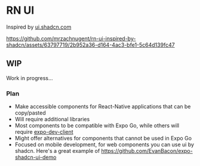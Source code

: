 # RN UI

Inspired by [ui.shadcn.com](ui.shadcn.com)

https://github.com/mrzachnugent/rn-ui-inspired-by-shadcn/assets/63797719/2b952a36-d164-4ac3-bfe1-5c64d139fc47

## WIP

Work in progress...

### Plan

- Make accessible components for React-Native applications that can be copy/pasted
- Will require additional libraries
- Most components to be compatible with Expo Go, while others will require [expo-dev-client](https://docs.expo.dev/develop/development-builds/introduction/)
- Might offer alternatives for components that cannot be used in Expo Go
- Focused on mobile development, for web components you can use ui by shadcn. Here's a great example of https://github.com/EvanBacon/expo-shadcn-ui-demo
